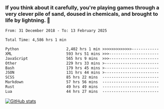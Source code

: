 ### If you think about it carefully, you're playing games through a very clever pile of sand, doused in chemicals, and brought to life by lightning.  👋


<!--START_SECTION:waka-->

```txt
From: 31 December 2018 - To: 13 February 2025

Total Time: 4,586 hrs 1 min

Python                     2,402 hrs 1 min >>>>>>>>>>>>>------------   52.38 %
XML                        593 hrs 51 mins >>>----------------------   12.95 %
JavaScript                 565 hrs 9 mins  >>>----------------------   12.32 %
Other                      229 hrs 33 mins >------------------------   05.01 %
Bash                       179 hrs 45 mins >------------------------   03.92 %
JSON                       131 hrs 44 mins >------------------------   02.87 %
SCSS                       85 hrs 22 mins  -------------------------   01.86 %
Markdown                   57 hrs 56 mins  -------------------------   01.26 %
Rust                       49 hrs 49 mins  -------------------------   01.09 %
Lua                        44 hrs 27 mins  -------------------------   00.97 %
```

<!--END_SECTION:waka-->

[![GitHub stats](https://github-readme-stats.vercel.app/api?username=XenophonLXH&show_icons=true&theme=dark)](https://github.com/anuraghazra/github-readme-stats)
